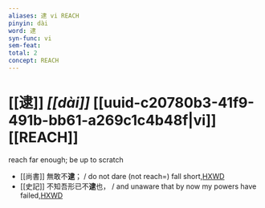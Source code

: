 ```yaml
---
aliases: 逮 vi REACH
pinyin: dài
word: 逮
syn-func: vi
sem-feat: 
total: 2
concept: REACH 
---
```

# [[逮]] *[[dài]]*  [[uuid-c20780b3-41f9-491b-bb61-a269c1c4b48f|vi]] [[REACH]]
reach far enough; be up to scratch
 - [[尚書]] 無敢不**逮**； / do not dare (not reach=) fall short,[HXWD](https://hxwd.org/textview.html?location=KR1b0001_tls_057-2a.32)
 - [[史記]] 不知吾形已不**逮**也， / and unaware that by now my powers have failed,[HXWD](https://hxwd.org/textview.html?location=KR2a0001_tls_086-28a.38)